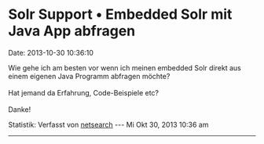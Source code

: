 Solr Support • Embedded Solr mit Java App abfragen
==================================================

Date: 2013-10-30 10:36:10

Wie gehe ich am besten vor wenn ich meinen embedded Solr direkt aus
einem eigenen Java Programm abfragen möchte?\
\
Hat jemand da Erfahrung, Code-Beispiele etc?\
\
Danke!

Statistik: Verfasst von
[netsearch](http://forum.yacy-websuche.de/memberlist.php?mode=viewprofile&u=739)
--- Mi Okt 30, 2013 10:36 am

------------------------------------------------------------------------
